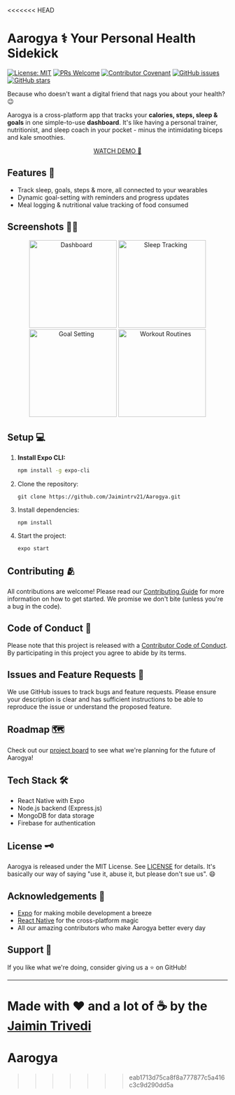<<<<<<< HEAD
# Aarogya ⚕️ Your Personal Health Sidekick

[![License: MIT](https://img.shields.io/badge/License-MIT-yellow.svg)](https://opensource.org/licenses/MIT)
[![PRs Welcome](https://img.shields.io/badge/PRs-welcome-brightgreen.svg?style=flat-square)](http://makeapullrequest.com)
[![Contributor Covenant](https://img.shields.io/badge/Contributor%20Covenant-2.1-4baaaa.svg)](code_of_conduct.md)
[![GitHub issues](https://img.shields.io/github/issues/dinxsh/daiict_hack_2024)](https://github.com/dinxsh/daiict_hack_2024/issues)
[![GitHub stars](https://img.shields.io/github/stars/dinxsh/daiict_hack_2024)](https://github.com/dinxsh/daiict_hack_2024/stargazers)

Because who doesn't want a digital friend that nags you about your health? 😉

Aarogya is a cross-platform app that tracks your **calories, steps, sleep & goals** in one simple-to-use **dashboard**. It's like having a personal trainer, nutritionist, and sleep coach in your pocket - minus the intimidating biceps and kale smoothies.

<div align="center">
   <a href="https://youtube.com/shorts/qW3PdDOFhf0?si=NK5jvx7V-DqBccrM">WATCH DEMO 🎥</a>
</div>

## Features 📌
- Track sleep, goals, steps & more, all connected to your wearables 
- Dynamic goal-setting with reminders and progress updates 
- Meal logging & nutritional value tracking of food consumed 

## Screenshots 🤳🏽
<p align="center">
   <img src="https://github.com/user-attachments/assets/3e650230-7cc4-423e-8f83-ff09ff0d9352" width="200" alt="Dashboard">
   <img src="https://github.com/user-attachments/assets/e5790e18-9321-40a9-a71f-5f7101a6574a" width="200" alt="Sleep Tracking">
   <img src="https://github.com/user-attachments/assets/56910604-a3ed-48cc-bedb-3632c71e0abf" width="200" alt="Goal Setting">
   <img src="https://github.com/user-attachments/assets/a681fcfe-92d7-4cc0-acd7-13be803e76ef" width="200" alt="Workout Routines">
</p>

## Setup 💻

1. **Install Expo CLI:**
   ```bash
   npm install -g expo-cli
   ```

2. Clone the repository:

   ``` git clone https://github.com/Jaimintrv21/Aarogya.git ```


3. Install dependencies:

   ```cd aarogya
   npm install
   ```

4. Start the project:

   ```expo start```

## Contributing 🫂
All contributions are welcome! Please read our [Contributing Guide](CONTRIBUTING.md) for more information on how to get started. We promise we don't bite (unless you're a bug in the code).

## Code of Conduct 🤝
Please note that this project is released with a [Contributor Code of Conduct](CODE_OF_CONDUCT.md). By participating in this project you agree to abide by its terms.

## Issues and Feature Requests 🐛
We use GitHub issues to track bugs and feature requests. Please ensure your description is clear and has sufficient instructions to be able to reproduce the issue or understand the proposed feature.

## Roadmap 🗺️
Check out our [project board](https://github.com/dinxsh/aarogya/projects) to see what we're planning for the future of Aarogya!

## Tech Stack 🛠️
- React Native with Expo
- Node.js backend (Express.js)
- MongoDB for data storage
- Firebase for authentication

## License 🗝️
Aarogya is released under the MIT License. See [LICENSE](LICENSE) for details. It's basically our way of saying "use it, abuse it, but please don't sue us". 😄

## Acknowledgements 👏
- [Expo](https://expo.io/) for making mobile development a breeze
- [React Native](https://reactnative.dev/) for the cross-platform magic
- All our amazing contributors who make Aarogya better every day

## Support 🙏
If you like what we're doing, consider giving us a ⭐️ on GitHub!

---

Made with ❤️ and a lot of ☕ by the [Jaimin Trivedi](https://github.com/Jaimintrv21)
=======
# Aarogya
>>>>>>> eab1713d75ca8f8a777877c5a416c3c9d290dd5a
